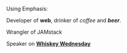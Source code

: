 Using Emphasis:

Developer of **web**, drinker of _coffee_ and **_beer_**.

Wrangler of JAMstack

Speaker on
[**Whiskey Wednesday**](https://www.youtube.com/channel/UC3ob2PbcsXT3IIMX--wLEfg)
